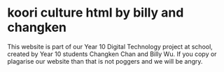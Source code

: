 # koori culture html by billy and changken
This website is part of our Year 10 Digital Technology project at school, created by Year 10 students Changken Chan and Billy Wu.
If you copy or plagarise our website than that is not poggers and we will be angry.
